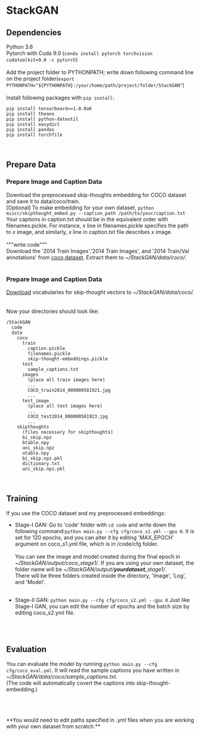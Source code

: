 # StackGAN
## Dependencies<br>
Python 3.6<br>
Pytorch with Cuda 9.0 (```conda install pytorch torchvision cudatoolkit=9.0 -c pytorch```)<br><br>
Add the project folder to PYTHONPATH; write down following command line on the project folder(```export PYTHONPATH="${PYTHONPATH}:/your/home/path/project/folder/StackGAN"```)<br><br>
Install following packages with ```pip install```: 
```
pip install tensorboard==1.0.0a6
pip install theano
pip install python-dateutil
pip install easydict
pip install pandas
pip install torchfile
```
<br>

## Prepare Data
### Prepare Image and Caption Data

Download the preprocessed skip-thoughts embedding for COCO dataset and save it to data/coco/train.
<br>
[Optional] To make embedding for your own dataset, ```python miscc/skipthought_embed.py --caption_path /path/to/your/caption.txt``` 
<br>
Your captions in caption.txt should be in the equivalent order with filenames.pickle. For instance, *x* line in filenames.pickle specifies the path to *x* image, and similarly, *x* line in caption.txt file describes *x* image.
<br><br>
"""write code"""
<br>
Download the '2014 Train Images','2014 Train Images', and '2014 Train/Val annotations' from [coco dataset](http://cocodataset.org/#download). Extract them to *~/StackGAN/data/coco/.*
<br>
<br>

### Prepare Image and Caption Data
[Download](https://github.com/ryankiros/skip-thoughts) vocabularies for skip-thought vectors to *~/StackGAN/data/coco/.*
<br>
<br>
<br>
Now your directories should look like: <br>
```
/StackGAN
  code
  data
    coco
      train
        caption.pickle
        filenames.pickle
        skip-thought-embeddings.pickle
      test
        sample_captions.txt
      images
        (place all train images here)
        ...
        COCO_train2014_000000581921.jpg
        ...
      test_image
        (place all test images here)
        ...
        COCO_test2014_000000581923.jpg
        ...
    skipthoughts
      (files necessary for skipthoughts)
      bi_skip.npz
      btable.npy
      uni_skip.npz
      utable.npy
      bi_skip.npz.pkl
      dictionary.txt
      uni_skip.npz.pkl
``` 
<br>

## Training
If you use the COCO dataset and my preprocessed embeddings: <br>
* Stage-I GAN: Go to 'code' folder with ```cd code``` and write down the following command:```python main.py --cfg cfg/coco_s1.yml --gpu 0```. It is set for 120 epochs, and you can alter it by editing 'MAX_EPOCH' argument on coco_s1.yml file, which is in /code/cfg folder. <br><br>
You can see the image and model created during the final epoch in *~/StackGAN/output/coco_stage1/*. If you are using your own dataset, the folder name will be *~/StackGAN/output/**yourdataset**_stage1/*. <br>
There will be three folders created inside the directory, 'Image', 'Log', and 'Model'. <br> <br>

* Stage-II GAN: ```python main.py --cfg cfg/coco_s2.yml --gpu 0``` Just like Stage-I GAN, you can edit the number of epochs and the batch size by editing coco_s2.yml file.
<br>
<br>

## Evaluation
You can evaluate the model by running ```python main.py --cfg cfg/coco_eval.yml```.
It will read the sample captions you have written in *~/StackGAN/data/coco/sample_captions.txt*. <br>
(The code will automatically covert the captions into skip-thought-embedding.)

<br>
<br>
<br>
**You would need to edit paths specified in .yml files when you are working with your own dataset from scratch.**
